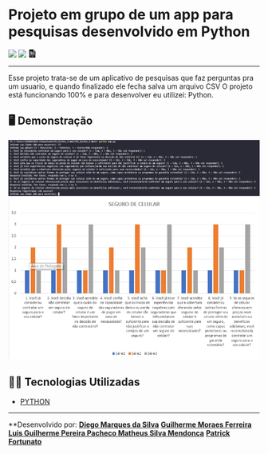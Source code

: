 # Projeto em grupo de um app para pesquisas desenvolvido em Python



![](https://img.shields.io/badge/python-3670A0?style=for-the-badge&logo=python&logoColor=ffdd54) ![](https://img.shields.io/badge/Visual_Studio_Code-0078D4?style=for-the-badge&logo=visual%20studio%20code&logoColor=white) ![](/img/csv.png)

---

Esse projeto trata-se de um aplicativo de pesquisas que faz perguntas pra um usuario, e quando finalizado ele fecha salva um arquivo CSV
O projeto está funcionando 100% e para desenvolver eu utilizei: Python.

## 🖥️ Demonstração

![](/img/terminal.png)
![](/img/grafico.png)



## 👨‍💻 Tecnologias Utilizadas

- [PYTHON](https://developer.mozilla.org/pt-BR/docs/Glossary/Python)

---

**Desenvolvido por: 
                  **[Diego Marques da Silva](https://github.com/Diegool97)**
                  **[Guilherme Moraes Ferreira](https://github.com/guimoraes021)**
                  **[Luis Guilherme Pereira Pacheco ](https://github.com/Guippacheco)**
                  **[Matheus Silva Mendonça](https://github.com/MatheusMendoca)**
                  **[Patrick Fortunato](https://github.com/PatrickvFortunato)**
